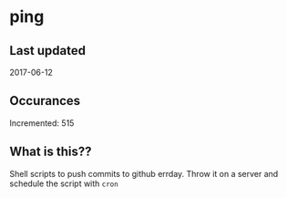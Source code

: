 # ping

## Last updated
2017-06-12

## Occurances
Incremented: 515

## What is this??
Shell scripts to push commits to github errday. Throw it on a server and schedule the script with `cron`


